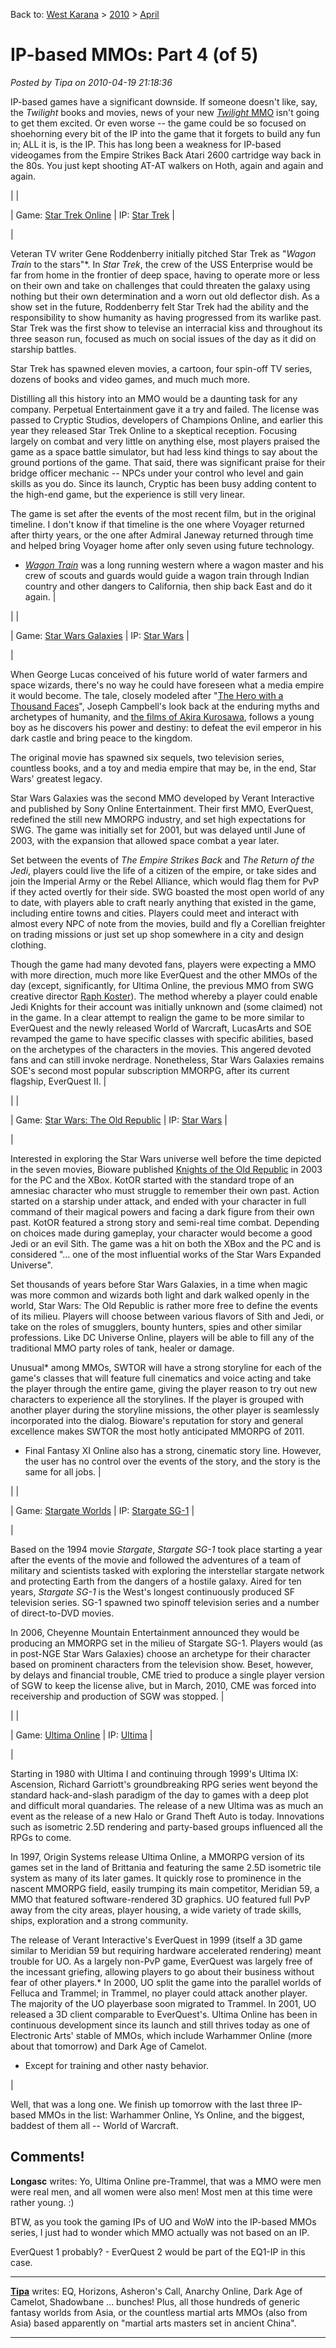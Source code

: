Back to: [West Karana](/posts/westkarana.md) > [2010](/posts/2010/westkarana.md) > [April](./westkarana.md)
# IP-based MMOs: Part 4 (of 5)

*Posted by Tipa on 2010-04-19 21:18:36*

IP-based games have a significant downside. If someone doesn't like, say, the *Twilight* books and movies, news of your new [*Twilight* MMO](http://www.massively.com/2009/07/28/theres-a-er-twilight-mmo-coming/) isn't going to get them excited. Or even worse -- the game could be so focused on shoehorning every bit of the IP into the game that it forgets to build any fun in; ALL it is, is the IP. This has long been a weakness for IP-based videogames from the Empire Strikes Back Atari 2600 cartridge way back in the 80s. You just kept shooting AT-AT walkers on Hoth, again and again and again.





|  |

| Game: [Star Trek Online](http://www.startrekonline.com/) |
 IP: [Star Trek](http://www.startrek.com/startrek/view/index.html) |


| 

Veteran TV writer Gene Roddenberry initially pitched Star Trek as "*Wagon Train* to the stars"*. In *Star Trek*, the crew of the USS Enterprise would be far from home in the frontier of deep space, having to operate more or less on their own and take on challenges that could threaten the galaxy using nothing but their own determination and a worn out old deflector dish. As a show set in the future, Roddenberry felt Star Trek had the ability and the responsibility to show humanity as having progressed from its warlike past. Star Trek was the first show to televise an interracial kiss and throughout its three season run, focused as much on social issues of the day as it did on starship battles.

Star Trek has spawned eleven movies, a cartoon, four spin-off TV series, dozens of books and video games, and much much more.

Distilling all this history into an MMO would be a daunting task for any company. Perpetual Entertainment gave it a try and failed. The license was passed to Cryptic Studios, developers of Champions Online, and earlier this year they released Star Trek Online to a skeptical reception. Focusing largely on combat and very little on anything else, most players praised the game as a space battle simulator, but had less kind things to say about the ground portions of the game. That said, there was significant praise for their bridge officer mechanic -- NPCs under your control who level and gain skills as you do. Since its launch, Cryptic has been busy adding content to the high-end game, but the experience is still very linear.

The game is set after the events of the most recent film, but in the original timeline. I don't know if that timeline is the one where Voyager returned after thirty years, or the one after Admiral Janeway returned through time and helped bring Voyager home after only seven using future technology.

* *[Wagon Train](http://en.wikipedia.org/wiki/Wagon_Train)* was a long running western where a wagon master and his crew of scouts and guards would guide a wagon train through Indian country and other dangers to California, then ship back East and do it again.
 |


|  |

| Game: [Star Wars Galaxies](http://starwarsgalaxies.station.sony.com/) |
 IP: [Star Wars](http://www.starwars.com/) |


| 

When George Lucas conceived of his future world of water farmers and space wizards, there's no way he could have foreseen what a media empire it would become. The tale, closely modeled after "[The Hero with a Thousand Faces](http://en.wikipedia.org/wiki/The_Hero_with_a_Thousand_Faces)", Joseph Campbell's look back at the enduring myths and archetypes of humanity, and [the films of Akira Kurosawa](http://www.criterion.com/films/655-the-hidden-fortress), follows a young boy as he discovers his power and destiny: to defeat the evil emperor in his dark castle and bring peace to the kingdom.

The original movie has spawned six sequels, two television series, countless books, and a toy and media empire that may be, in the end, Star Wars' greatest legacy.

Star Wars Galaxies was the second MMO developed by Verant Interactive and published by Sony Online Entertainment. Their first MMO, EverQuest, redefined the still new MMORPG industry, and set high expectations for SWG. The game was initially set for 2001, but was delayed until June of 2003, with the expansion that allowed space combat a year later.

Set between the events of *The Empire Strikes Back* and *The Return of the Jedi*, players could live the life of a citizen of the empire, or take sides and join the Imperial Army or the Rebel Alliance, which would flag them for PvP if they acted overtly for their side. SWG boasted the most open world of any to date, with players able to craft nearly anything that existed in the game, including entire towns and cities. Players could meet and interact with almost every NPC of note from the movies, build and fly a Corellian freighter on trading missions or just set up shop somewhere in a city and design clothing.

Though the game had many devoted fans, players were expecting a MMO with more direction, much more like EverQuest and the other MMOs of the day (except, significantly, for Ultima Online, the previous MMO from SWG creative director [Raph Koster](http://en.wikipedia.org/wiki/Raph_Koster)). The method whereby a player could enable Jedi Knights for their account was initially unknown and (some claimed) not in the game. In a clear attempt to realign the game to be more similar to EverQuest and the newly released World of Warcraft, LucasArts and SOE revamped the game to have specific classes with specific abilities, based on the archetypes of the characters in the movies. This angered devoted fans and can still invoke nerdrage. Nonetheless, Star Wars Galaxies remains SOE's second most popular subscription MMORPG, after its current flagship, EverQuest II.
 |


|  |

| Game: [Star Wars: The Old Republic](http://www.swtor.com/) |
 IP: [Star Wars](http://www.starwars.com/) |


| 

Interested in exploring the Star Wars universe well before the time depicted in the seven movies, Bioware published [Knights of the Old Republic](http://en.wikipedia.org/wiki/Star_Map_(Star_Wars)) in 2003 for the PC and the XBox. KotOR started with the standard trope of an amnesiac character who must struggle to remember their own past. Action started on a starship under attack, and ended with your character in full command of their magical powers and facing a dark figure from their own past. KotOR featured a strong story and semi-real time combat. Depending on choices made during gameplay, your character would become a good Jedi or an evil Sith. The game was a hit on both the XBox and the PC and is considered "... one of the most influential works of the Star Wars Expanded Universe".

Set thousands of years before Star Wars Galaxies, in a time when magic was more common and wizards both light and dark walked openly in the world, Star Wars: The Old Republic is rather more free to define the events of its milieu. Players will choose between various flavors of Sith and Jedi, or take on the roles of smugglers, bounty hunters, spies and other similar professions. Like DC Universe Online, players will be able to fill any of the traditional MMO party roles of tank, healer or damage.

Unusual* among MMOs, SWTOR will have a strong storyline for each of the game's classes that will feature full cinematics and voice acting and take the player through the entire game, giving the player reason to try out new characters to experience all the storylines. If the player is grouped with another player during the storyline missions, the other player is seamlessly incorporated into the dialog. Bioware's reputation for story and general excellence makes SWTOR the most hotly anticipated MMORPG of 2011.

* Final Fantasy XI Online also has a strong, cinematic story line. However, the user has no control over the events of the story, and the story is the same for all jobs.
 |


|  |

| Game: [Stargate Worlds](http://www.stargateworlds.com/) |
 IP: [Stargate SG-1](http://www.syfy.com/stargate/) |


| 

Based on the 1994 movie *Stargate*, *Stargate SG-1* took place starting a year after the events of the movie and followed the adventures of a team of military and scientists tasked with exploring the interstellar stargate network and protecting Earth from the dangers of a hostile galaxy. Aired for ten years, *Stargate SG-1* is the West's longest continuously produced SF television series. SG-1 spawned two spinoff television series and a number of direct-to-DVD movies.

In 2006, Cheyenne Mountain Entertainment announced they would be producing an MMORPG set in the milieu of Stargate SG-1. Players would (as in post-NGE Star Wars Galaxies) choose an archetype for their character based on prominent characters from the television show. Beset, however, by delays and financial trouble, CME tried to produce a single player version of SGW to keep the license alive, but in March, 2010, CME was forced into receivership and production of SGW was stopped.
 |


|  |

| Game: [Ultima Online](http://www.uoherald.com/) |
 IP: [Ultima](http://www.notableultima.com/collectibles/OriginHistory.html) |


| 

Starting in 1980 with Ultima I and continuing through 1999's Ultima IX: Ascension, Richard Garriott's groundbreaking RPG series went beyond the standard hack-and-slash paradigm of the day to games with a deep plot and difficult moral quandaries. The release of a new Ultima was as much an event as the release of a new Halo or Grand Theft Auto is today. Innovations such as isometric 2.5D rendering and party-based groups influenced all the RPGs to come.

In 1997, Origin Systems release Ultima Online, a MMORPG version of its games set in the land of Brittania and featuring the same 2.5D isometric tile system as many of its later games. It quickly rose to prominence in the nascent MMORPG field, easily trumping its main competitor, Meridian 59, a MMO that featured software-rendered 3D graphics. UO featured full PvP away from the city areas, player housing, a wide variety of trade skills, ships, exploration and a strong community.

The release of Verant Interactive's EverQuest in 1999 (itself a 3D game similar to Meridian 59 but requiring hardware accelerated rendering) meant trouble for UO. As a largely non-PvP game, EverQuest was largely free of the incessant griefing, allowing players to go about their business without fear of other players.* In 2000, UO split the game into the parallel worlds of Felluca and Trammel; in Trammel, no player could attack another player. The majority of the UO playerbase soon migrated to Trammel. In 2001, UO released a 3D client comparable to EverQuest's. Ultima Online has been in continuous development since its launch and still thrives today as one of Electronic Arts' stable of MMOs, which include Warhammer Online (more about that tomorrow) and Dark Age of Camelot.

* Except for training and other nasty behavior.

 |





Well, that was a long one. We finish up tomorrow with the last three IP-based MMOs in the list: Warhammer Online, Ys Online, and the biggest, baddest of them all -- World of Warcraft.

## Comments!

**Longasc** writes: Yo, Ultima Online pre-Trammel, that was a MMO were men were real men, and all women were also men! Most men at this time were rather young. :)

BTW, as you took the gaming IPs of UO and WoW into the IP-based MMOs series, I just had to wonder which MMO actually was not based on an IP.

EverQuest 1 probably? - EverQuest 2 would be part of the EQ1-IP in this case.

---

**[Tipa](https://chasingdings.com)** writes: EQ, Horizons, Asheron's Call, Anarchy Online, Dark Age of Camelot, Shadowbane ... bunches! Plus, all those hundreds of generic fantasy worlds from Asia, or the countless martial arts MMOs (also from Asia) based apparently on "martial arts masters set in ancient China".

---

